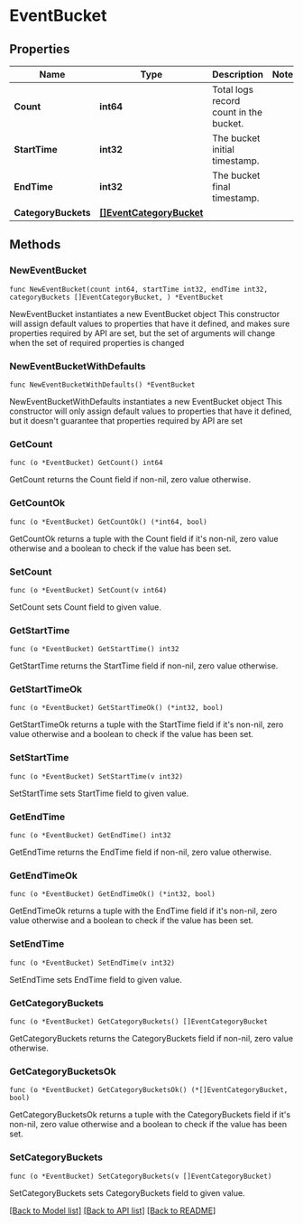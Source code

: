 # EventBucket

## Properties

Name | Type | Description | Notes
------------ | ------------- | ------------- | -------------
**Count** | **int64** | Total logs record count in the bucket. | 
**StartTime** | **int32** | The bucket initial timestamp. | 
**EndTime** | **int32** | The bucket final timestamp. | 
**CategoryBuckets** | [**[]EventCategoryBucket**](EventCategoryBucket.md) |  | 

## Methods

### NewEventBucket

`func NewEventBucket(count int64, startTime int32, endTime int32, categoryBuckets []EventCategoryBucket, ) *EventBucket`

NewEventBucket instantiates a new EventBucket object
This constructor will assign default values to properties that have it defined,
and makes sure properties required by API are set, but the set of arguments
will change when the set of required properties is changed

### NewEventBucketWithDefaults

`func NewEventBucketWithDefaults() *EventBucket`

NewEventBucketWithDefaults instantiates a new EventBucket object
This constructor will only assign default values to properties that have it defined,
but it doesn't guarantee that properties required by API are set

### GetCount

`func (o *EventBucket) GetCount() int64`

GetCount returns the Count field if non-nil, zero value otherwise.

### GetCountOk

`func (o *EventBucket) GetCountOk() (*int64, bool)`

GetCountOk returns a tuple with the Count field if it's non-nil, zero value otherwise
and a boolean to check if the value has been set.

### SetCount

`func (o *EventBucket) SetCount(v int64)`

SetCount sets Count field to given value.


### GetStartTime

`func (o *EventBucket) GetStartTime() int32`

GetStartTime returns the StartTime field if non-nil, zero value otherwise.

### GetStartTimeOk

`func (o *EventBucket) GetStartTimeOk() (*int32, bool)`

GetStartTimeOk returns a tuple with the StartTime field if it's non-nil, zero value otherwise
and a boolean to check if the value has been set.

### SetStartTime

`func (o *EventBucket) SetStartTime(v int32)`

SetStartTime sets StartTime field to given value.


### GetEndTime

`func (o *EventBucket) GetEndTime() int32`

GetEndTime returns the EndTime field if non-nil, zero value otherwise.

### GetEndTimeOk

`func (o *EventBucket) GetEndTimeOk() (*int32, bool)`

GetEndTimeOk returns a tuple with the EndTime field if it's non-nil, zero value otherwise
and a boolean to check if the value has been set.

### SetEndTime

`func (o *EventBucket) SetEndTime(v int32)`

SetEndTime sets EndTime field to given value.


### GetCategoryBuckets

`func (o *EventBucket) GetCategoryBuckets() []EventCategoryBucket`

GetCategoryBuckets returns the CategoryBuckets field if non-nil, zero value otherwise.

### GetCategoryBucketsOk

`func (o *EventBucket) GetCategoryBucketsOk() (*[]EventCategoryBucket, bool)`

GetCategoryBucketsOk returns a tuple with the CategoryBuckets field if it's non-nil, zero value otherwise
and a boolean to check if the value has been set.

### SetCategoryBuckets

`func (o *EventBucket) SetCategoryBuckets(v []EventCategoryBucket)`

SetCategoryBuckets sets CategoryBuckets field to given value.



[[Back to Model list]](../README.md#documentation-for-models) [[Back to API list]](../README.md#documentation-for-api-endpoints) [[Back to README]](../README.md)



